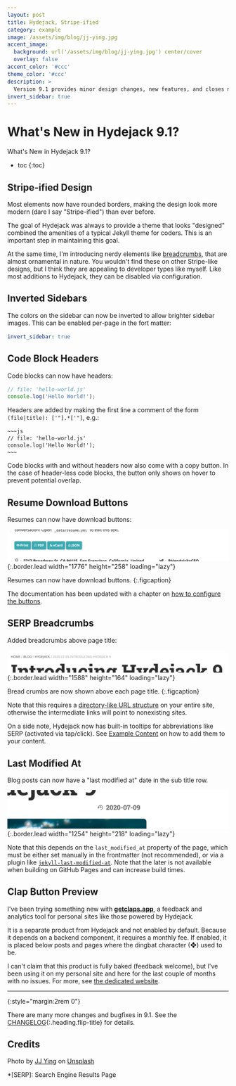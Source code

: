```yaml
---
layout: post
title: Hydejack, Stripe-ified
category: example
image: /assets/img/blog/jj-ying.jpg
accent_image: 
  background: url('/assets/img/blog/jj-ying.jpg') center/cover
  overlay: false
accent_color: '#ccc'
theme_color: '#ccc'
description: >
  Version 9.1 provides minor design changes, new features, and closes multiple issues.
invert_sidebar: true
---
```


# What's New in Hydejack 9.1?

What's New in Hydejack 9.1?

* toc
{:toc}


## Stripe-ified Design
Most elements now have rounded borders, making the design look more modern (dare I say "Stripe-ified") than ever before. 

The goal of Hydejack was always to provide a theme that looks "designed" combined the amenities of a typical Jekyll theme for coders.
This is an important step in maintaining this goal.

At the same time, I'm introducing nerdy elements like [breadcrumbs](#serp-breadcrumbs), that are almost ornamental in nature.
You wouldn't find these on other Stripe-like designs, but I think they are appealing to developer types like myself. 
Like most additions to Hydejack, they can be disabled via configuration. 


## Inverted Sidebars
The colors on the sidebar can now be inverted to allow brighter sidebar images. This can be enabled per-page in the fort matter:

```yml
invert_sidebar: true
```


## Code Block Headers
Code blocks can now have headers:

~~~js
// file: 'hello-world.js'
console.log('Hello World!');
~~~

Headers are added by making the first line a comment of the form `(file|title): ['"].*['"]`, e.g.:

    ~~~js
    // file: 'hello-world.js'
    console.log('Hello World!');
    ~~~
    
Code blocks with and without headers now also come with a copy button. 
In the case of header-less code blocks, the button only shows on hover to prevent potential overlap.


## Resume Download Buttons
Resumes can now have download buttons:

![Download Buttons](/assets/img/blog/9.1.0-3.png){:.border.lead width="1776" height="258" loading="lazy"}

Resumes can now have download buttons.
{:.figcaption}

The documentation has been updated with a chapter on [how to configure the buttons](/docs/basics/#downloads).


## SERP Breadcrumbs
Added breadcrumbs above page title:

![Breadcrumbs](/assets/img/blog/9.1.0-2.png){:.border.lead width="1588" height="164" loading="lazy"}

Bread crumbs are now shown above each page title.
{:.figcaption}

Note that this requires a [directory-like URL structure](https://qwtel.com/posts/software/urls-are-directories/) on your entire site, 
otherwise the intermediate links will point to nonexisting sites.

On a side note, Hydejack now has built-in tooltips for abbreviations like SERP (activated via tap/click).
See [Example Content](/blog/hyde/2012-02-07-example-content/#inline-html-elements) on how to add them to your content.


## Last Modified At
Blog posts can now have a "last modified at" date in the sub title row.

![Last modified at](/assets/img/blog/9.1.0-1.png){:.border.lead width="1254" height="218" loading="lazy"}

Note that this depends on the `last_modified_at` property of the page, which must be either set manually in the frontmatter (not recommended), or via a plugin like [`jekyll-last-modified-at`](https://github.com/gjtorikian/jekyll-last-modified-at). Note that the later is not available when building on GitHub Pages and can increase build times.


## Clap Button Preview
I've been trying something new with [**getclaps.app**](https://getclaps.app/), a feedback and analytics tool for personal sites like those powered by Hydejack. 

<!-- <clap-button style="--clap-button-color:var(--body-color);margin:2rem auto 3rem;width:3rem;height:3rem;font-size:smaller" nowave></clap-button> -->

It is a separate product from Hydejack and not enabled by default. Because it depends on a backend component, it requires a monthly fee. 
If enabled, it is placed below posts and pages where the dingbat character (❖) used to be.

I can't claim that this product is fully baked (feedback welcome), but I've been using it on my personal site and here for the last couple of months with no issues.
For more, see [the dedicated website](https://getclaps.app/).

***
{:style="margin:2rem 0"}

There are many more changes and bugfixes in 9.1. See the [CHANGELOG](/CHANGELOG/){:.heading.flip-title} for details.


## Credits

<span>Photo by <a href="https://unsplash.com/@jjying?utm_source=unsplash&amp;utm_medium=referral&amp;utm_content=creditCopyText">JJ Ying</a> on <a href="https://unsplash.com/?utm_source=unsplash&amp;utm_medium=referral&amp;utm_content=creditCopyText">Unsplash</a></span>

*[SERP]: Search Engine Results Page
